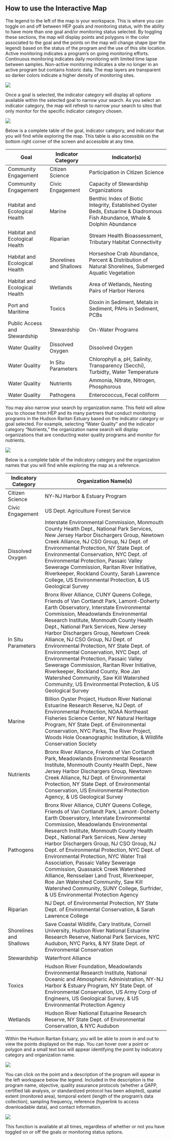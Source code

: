 ## How to use the Interactive Map

The legend to the left of the map is your workspace. This is where you can toggle on and off between HEP goals and monitoring status, with the ability to have more than one goal and/or monitoring status selected. By toggling these sections, the map will display points and polygons in the color associated to the goal and the points on the map will change shape (per the legend) based on the status of the program and the use of this site location. Active monitoring indicates a program’s on going monitoring efforts. Continuous monitoring indicates daily monitoring with limited time lapse between samples. Non-active monitoring indicates a site no longer in an active program but contains historic data. The map layers are transparent so darker colors indicate a higher density of monitoring sites.

![](hep-emp/images/about-map-legend.jpg)

Once a goal is selected, the indicator category will display all options available within the selected goal to narrow your search. As you select an indicator category, the map will refresh to narrow your search to sites that only monitor for the specific indicator category chosen. 

![](hep-emp/images/about-map-category.jpg)

Below is a complete table of the goal, indicator category, and indicator that you will find while exploring the map. This table is also accessible on the bottom right corner of the screen and accessible at any time.

<div id="indicator-categories"></div>

| Goal | Indicator Category | Indicator(s) |
|-------------------------------|--------------------|------------------------------------------------------------------------------------------------------------------------------|
| Community Engagement | Citizen Science | Participation in Citizen Science |
| Community Engagement | Civic Engagement | Capacity of Stewardship Organizations |
| Habitat and Ecological Health | Marine | Benthic Index of Biotic Integrity, Established Oyster Beds, Estuarine & Diadromous Fish Abundance, Whale & Dolphin Abundance |
| Habitat and Ecological Health | Riparian | Stream Health Bioassessment, Tributary Habitat Connectivity |
| Habitat and Ecological Health | Shorelines and Shallows | Horseshoe Crab Abundance, Percent & Distribution of Natural Shorelines, Submerged Aquatic Vegetation |
| Habitat and Ecological Health | Wetlands | Area of Wetlands, Nesting Pairs of Harbor Herons |
| Port and Maritime | Toxics | Dioxin in Sediment, Metals in Sediment, PAHs in Sediment, PCBs |
| Public Access and Stewardship | Stewardship | On-Water Programs |
| Water Quality | Dissolved Oxygen | Dissolved Oxygen |
| Water Quality | In Situ Parameters | Chlorophyll a, pH, Salinity, Transparency (Secchi), Turbidty, Water Temperature |
| Water Quality | Nutrients | Ammonia, Nitrate, Nitrogen, Phosphorous |
| Water Quality | Pathogens | Enterococcus, Fecal coliform |
You may also narrow your search by organization name. This field will allow you to choose from HEP and its many partners that conduct monitoring programs in the Hudson Raritan Estuary based on the indicator category or goal selected. For example, selecting “Water Quality” and the indicator category “Nutrients,” the organization name search will display organizations that are conducting water quality programs and monitor for nutrients. 

![](hep-emp/images/about-map-organization.jpg)

Below is a complete table of the indicatory category and the organization names that you will find while exploring the map as a reference.

| Indicatory Category | Organization Name(s) |
|---------------------|-----------------------------------------------------------------------------------------------------------------------------------------------------------------------------------------------------------------------------------------------------------------------------------------------------------------------------------------------------------------------------------------------------------------------------------------------------------------------------------------------------------------------------------------------------------------------------------------------------------------------------------------------------------------------|
| Citizen Science | NY-NJ Harbor & Estuary Program |
| Civic Engagement | US Dept. Agriculture Forest Service |
| Dissolved Oxygen | Interstate Environmental Commission, Monmouth County Health Dept., National Park Services, New Jersey Harbor Dischargers Group, Newtown Creek Alliance, NJ CSO Group, NJ Dept. of Environmental Protection, NY State Dept. of Environmental Conservation, NYC Dept. of Environmental Protection, Passaic Valley Sewerage Commission, Raritan River Initiative, Riverkeeper, Rockland County, Sarah Lawrence College, US Environmental Protection, & US Geological Survey |
| In Situ Parameters | Bronx River Alliance, CUNY Queens College, Friends of Van Cortlandt Park, Lamont-Doherty Earth Observatory, Interstate Environmental Commission, Meadowlands Environmental Research Institute, Monmouth County Health Dept., National Park Services, New Jersey Harbor Dischargers Group, Newtown Creek Alliance, NJ CSO Group, NJ Dept. of Environmental Protection, NY State Dept. of Environmental Conservation, NYC Dept. of Environmental Protection, Passaic Valley Sewerage Commission, Raritan River Initiative, Riverkeeper, Rockland County, Roe Jan Watershed Community, Saw Kill Watershed Community, US Environmental Protection, & US Geological Survey |
| Marine | Billion Oyster Project, Hudson River National Estuarine Research Reserve, NJ Dept. of Environmental Protection, NOAA Northeast Fisheries Science Center, NY Natural Heritage Program, NY State Dept. of Environmental Conservation, NYC Parks, The River Project, Woods Hole Oceanographic Institution, & Wildlife Conservation Society |
| Nutrients | Bronx River Alliance, Friends of Van Cortlandt Park, Meadowlands Environmental Research Institute, Monmouth County Health Dept., New Jersey Harbor Dischargers Group, Newtown Creek Alliance, NJ Dept. of Environmental Protection, NY State Dept. of Environmental Conservation, US Environmental Protection Agency, & US Geological Survey |
| Pathogens | Bronx River Alliance, CUNY Queens College, Friends of Van Cortlandt Park, Lamont-Doherty Earth Observatory, Interstate Environmental Commission, Meadowlands Environmental Research Institute, Monmouth County Health Dept., National Park Services, New Jersey Harbor Dischargers Group, NJ CSO Group, NJ Dept. of Environmental Protection, NYC Dept. of Environmental Protection, NYC Water Trail Association, Passaic Valley Sewerage Commission, Quassaick Creek Watershed Alliance, Rensselaer Land Trust, Riverkeeper, Roe Jan Watershed Community, Saw Kill Watershed Community, SUNY College, Surfrider, & US Environmental Protection Agency |
| Riparian | NJ Dept. of Environmental Protection, NY State Dept. of Environmental Conservation, & Sarah Lawrence College |
| Shorelines and Shallows | Save Coastal Wildlife, Cary Institute, Cornell University, Hudson River National Estuarine Research Reserve, National Park Services, NYC Audubon, NYC Parks, & NY State Dept. of Environmental Conservation |
| Stewardship | Waterfront Alliance |
| Toxics | Hudson River Foundation, Meadowlands Environmental Research Institute, National Oceanic and Atmospheric Administration, NY-NJ Harbor & Estuary Program, NY State Dept. of Environmental Conservation, US Army Corp of Engineers,  US Geological Survey, & US Environmental Protection Agency |
| Wetlands | Hudson River National Estuarine Research Reserve, NY State Dept. of Environmental Conservation, & NYC Audubon |

Within the Hudson Raritan Estuary, you will be able to zoom in and out to view the points displayed on the map. You can hover over a point or polygon and a small text box will appear identifying the point by indicatory category and organization name.

![](hep-emp/images/about-map-popup.jpg)

You can click on the point and a description of the program will appear in the left workspace below the legend. Included in the description is the program name, objective, quality assurance protocols (whether a QAPP, certified lab analysis, or standardized protocol has been adopted), spatial extent (monitored area), temporal extent (length of the program’s data collection), sampling frequency, reference (hyperlink to access downloadable data), and contact information.  

![](hep-emp/images/about-map-popup-details.jpg)

This function is available at all times, regardless of whether or not you have toggled on or off the goals or monitoring status options. 
